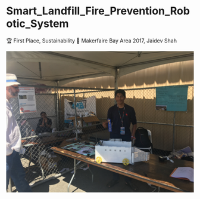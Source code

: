 # Smart_Landfill_Fire_Prevention_Robotic_System
:trophy: First Place, Sustainability :hammer: Makerfaire Bay Area 2017, Jaidev Shah



![alt text](https://github.com/shahjaidev/Smart_Landfill_Fire_Prevention_Robotic_System/blob/master/Makerfaire_jaidev.JPG)

